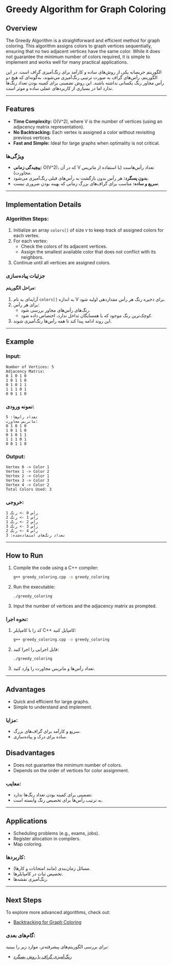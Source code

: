 # Greedy Algorithm for Graph Coloring

## Overview
The Greedy Algorithm is a straightforward and efficient method for graph coloring. This algorithm assigns colors to graph vertices sequentially, ensuring that no two adjacent vertices have the same color. While it does not guarantee the minimum number of colors required, it is simple to implement and works well for many practical applications.

الگوریتم حریصانه یکی از روش‌های ساده و کارآمد برای رنگ‌آمیزی گراف است. در این الگوریتم، رأس‌های گراف به صورت ترتیبی رنگ‌آمیزی می‌شوند، به‌گونه‌ای که هیچ دو رأس مجاور رنگ یکسانی نداشته باشند. این روش تضمینی برای کمینه بودن تعداد رنگ‌ها ندارد اما در بسیاری از کاربردهای عملی ساده و موثر است.

---

## Features
- **Time Complexity:** O(V^2), where V is the number of vertices (using an adjacency matrix representation).
- **No Backtracking:** Each vertex is assigned a color without revisiting previous vertices.
- **Fast and Simple:** Ideal for large graphs when optimality is not critical.

### ویژگی‌ها
- **پیچیدگی زمانی:** O(V^2)، که در آن V تعداد رأس‌هاست (با استفاده از ماتریس مجاورت).
- **بدون پسگرد:** هر رأس بدون بازگشت به رأس‌های قبلی رنگ‌آمیزی می‌شود.
- **سریع و ساده:** مناسب برای گراف‌های بزرگ زمانی که بهینه بودن ضروری نیست.

---

## Implementation Details
### Algorithm Steps:
1. Initialize an array `colors[]` of size `V` to keep track of assigned colors for each vertex.
2. For each vertex:
   - Check the colors of its adjacent vertices.
   - Assign the smallest available color that does not conflict with its neighbors.
3. Continue until all vertices are assigned colors.

### جزئیات پیاده‌سازی
#### مراحل الگوریتم:
1. آرایه‌ای به نام `colors[]` به اندازه V برای ذخیره رنگ هر رأس مقداردهی اولیه شود.
2. برای هر رأس:
   - رنگ‌های رأس‌های مجاور بررسی شود.
   - کوچک‌ترین رنگ موجود که با همسایگان تداخل ندارد، اختصاص داده شود.
3. این روند ادامه پیدا کند تا همه رأس‌ها رنگ‌آمیزی شوند.

---

## Example
### Input:
```
Number of Vertices: 5
Adjacency Matrix:
0 1 0 1 0
1 0 1 1 0
0 1 0 1 1
1 1 1 0 1
0 0 1 1 0
```

### نمونه ورودی:
```
تعداد رأس‌ها: 5
ماتریس مجاورت:
0 1 0 1 0
1 0 1 1 0
0 1 0 1 1
1 1 1 0 1
0 0 1 1 0
```

### Output:
```
Vertex 0 -> Color 1
Vertex 1 -> Color 2
Vertex 2 -> Color 1
Vertex 3 -> Color 3
Vertex 4 -> Color 2
Total Colors Used: 3
```

### خروجی:
```
رأس 0 -> رنگ 1
رأس 1 -> رنگ 2
رأس 2 -> رنگ 1
رأس 3 -> رنگ 3
رأس 4 -> رنگ 2
تعداد رنگ‌های استفاده‌شده: 3
```
---
## How to Run
1. Compile the code using a C++ compiler:
   ```bash
   g++ greedy_coloring.cpp -o greedy_coloring
   ```
2. Run the executable:
   ```bash
   ./greedy_coloring
   ```
3. Input the number of vertices and the adjacency matrix as prompted.

### نحوه اجرا:
1. کد را با کامپایلر C++ کامپایل کنید:
   ```bash
   g++ greedy_coloring.cpp -o greedy_coloring
   ```
2. فایل اجرایی را اجرا کنید:
   ```bash
   ./greedy_coloring
   ```
3. تعداد رأس‌ها و ماتریس مجاورت را وارد کنید.

---

## Advantages
- Quick and efficient for large graphs.
- Simple to understand and implement.

### مزایا:
- سریع و کارآمد برای گراف‌های بزرگ.
- ساده برای درک و پیاده‌سازی.

## Disadvantages
- Does not guarantee the minimum number of colors.
- Depends on the order of vertices for color assignment.

### معایب:
- تضمینی برای کمینه بودن تعداد رنگ‌ها ندارد.
- به ترتیب رأس‌ها برای تخصیص رنگ وابسته است.

---

## Applications
- Scheduling problems (e.g., exams, jobs).
- Register allocation in compilers.
- Map coloring.

### کاربردها:
- مسائل زمان‌بندی (مانند امتحانات و کارها).
- تخصیص ثبات در کامپایلرها.
- رنگ‌آمیزی نقشه‌ها.

---

## Next Steps
To explore more advanced algorithms, check out:
- [Backtracking for Graph Coloring](https://github.com/Shayanpouryazdan/uni-ai-2/tree/main/Source/Backtracking)

### گام‌های بعدی:
برای بررسی الگوریتم‌های پیشرفته‌تر، موارد زیر را ببینید:
- [رنگ‌آمیزی گراف با روش پسگرد](https://github.com/Shayanpouryazdan/uni-ai-2/tree/main/Source/Backtracking)

